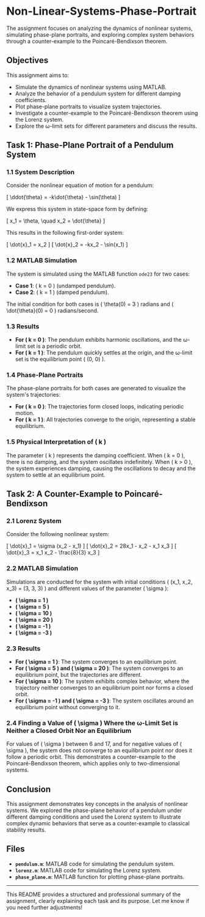 # Non-Linear-Systems-Phase-Portrait

 The assignment focuses on analyzing the dynamics of nonlinear systems, simulating phase-plane portraits, and exploring complex system behaviors through a counter-example to the Poincaré-Bendixson theorem.

## Objectives

This assignment aims to:
- Simulate the dynamics of nonlinear systems using MATLAB.
- Analyze the behavior of a pendulum system for different damping coefficients.
- Plot phase-plane portraits to visualize system trajectories.
- Investigate a counter-example to the Poincaré-Bendixson theorem using the Lorenz system.
- Explore the ω-limit sets for different parameters and discuss the results.

## Task 1: Phase-Plane Portrait of a Pendulum System

### 1.1 System Description

Consider the nonlinear equation of motion for a pendulum:

\[
\ddot{\theta} = -k\dot{\theta} - \sin(\theta)
\]

We express this system in state-space form by defining:

\[
x_1 = \theta, \quad x_2 = \dot{\theta}
\]

This results in the following first-order system:

\[
\dot{x}_1 = x_2
\]
\[
\dot{x}_2 = -kx_2 - \sin(x_1)
\]

### 1.2 MATLAB Simulation

The system is simulated using the MATLAB function `ode23` for two cases:
- **Case 1**: \( k = 0 \) (undamped pendulum).
- **Case 2**: \( k = 1 \) (damped pendulum).

The initial condition for both cases is \( \theta(0) = 3 \) radians and \( \dot{\theta}(0) = 0 \) radians/second.

### 1.3 Results

- **For \( k = 0 \)**: The pendulum exhibits harmonic oscillations, and the ω-limit set is a periodic orbit.
- **For \( k = 1 \)**: The pendulum quickly settles at the origin, and the ω-limit set is the equilibrium point \( (0, 0) \).

### 1.4 Phase-Plane Portraits

The phase-plane portraits for both cases are generated to visualize the system's trajectories:
- **For \( k = 0 \)**: The trajectories form closed loops, indicating periodic motion.
- **For \( k = 1 \)**: All trajectories converge to the origin, representing a stable equilibrium.

### 1.5 Physical Interpretation of \( k \)

The parameter \( k \) represents the damping coefficient. When \( k = 0 \), there is no damping, and the system oscillates indefinitely. When \( k > 0 \), the system experiences damping, causing the oscillations to decay and the system to settle at an equilibrium point.

## Task 2: A Counter-Example to Poincaré-Bendixson

### 2.1 Lorenz System

Consider the following nonlinear system:

\[
\dot{x}_1 = \sigma (x_2 - x_1)
\]
\[
\dot{x}_2 = 28x_1 - x_2 - x_1 x_3
\]
\[
\dot{x}_3 = x_1 x_2 - \frac{8}{3} x_3
\]

### 2.2 MATLAB Simulation

Simulations are conducted for the system with initial conditions \( (x_1, x_2, x_3) = (3, 3, 3) \) and different values of the parameter \( \sigma \):
- **\( \sigma = 1 \)**
- **\( \sigma = 5 \)**
- **\( \sigma = 10 \)**
- **\( \sigma = 20 \)**
- **\( \sigma = -1 \)**
- **\( \sigma = -3 \)**

### 2.3 Results

- **For \( \sigma = 1 \)**: The system converges to an equilibrium point.
- **For \( \sigma = 5 \) and \( \sigma = 20 \)**: The system converges to an equilibrium point, but the trajectories are different.
- **For \( \sigma = 10 \)**: The system exhibits complex behavior, where the trajectory neither converges to an equilibrium point nor forms a closed orbit.
- **For \( \sigma = -1 \) and \( \sigma = -3 \)**: The system oscillates around an equilibrium point without converging to it.

### 2.4 Finding a Value of \( \sigma \) Where the ω-Limit Set is Neither a Closed Orbit Nor an Equilibrium

For values of \( \sigma \) between 6 and 17, and for negative values of \( \sigma \), the system does not converge to an equilibrium point nor does it follow a periodic orbit. This demonstrates a counter-example to the Poincaré-Bendixson theorem, which applies only to two-dimensional systems.

## Conclusion

This assignment demonstrates key concepts in the analysis of nonlinear systems. We explored the phase-plane behavior of a pendulum under different damping conditions and used the Lorenz system to illustrate complex dynamic behaviors that serve as a counter-example to classical stability results.

## Files

- **`pendulum.m`**: MATLAB code for simulating the pendulum system.
- **`lorenz.m`**: MATLAB code for simulating the Lorenz system.
- **`phase_plane.m`**: MATLAB function for plotting phase-plane portraits.

---

This README provides a structured and professional summary of the assignment, clearly explaining each task and its purpose. Let me know if you need further adjustments!
